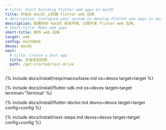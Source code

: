 ```yaml
---
# title: Start building Flutter web apps on macOS
title: 开始在 macOS 上构建 Flutter web 应用
# description: Configure your system to develop Flutter web apps on macOS.
description: 配置你的 macOS 系统环境，以便开发 Flutter web 应用。
# short-title: Make web apps
short-title: 制作 web 应用
target: web
config: macOSWeb
devos: macOS
next:
  # title: Create a test app
  title: 开发体验初探
  path: /get-started/test-drive
---
```


{% include docs/install/reqs/macos/base.md os=devos target=target %}

{% include docs/install/flutter-sdk.md os=devos target=target terminal='Terminal' %}

{% include docs/install/flutter-doctor.md devos=devos target=target config=config %}

{% include docs/install/next-steps.md devos=devos target=target config=config %}
